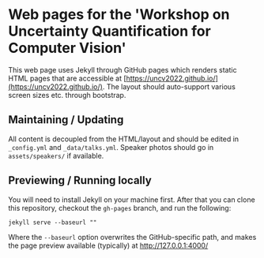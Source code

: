 # Web pages for the 'Workshop on Uncertainty Quantification for Computer Vision'

This web page uses Jekyll through GitHub pages which renders static HTML pages that are accessible at [https://uncv2022.github.io/](https://uncv2022.github.io/). The layout should auto-support various screen sizes etc. through bootstrap. 

## Maintaining / Updating

All content is decoupled from the HTML/layout and should be edited in `_config.yml` and `_data/talks.yml`. Speaker photos should go in `assets/speakers/` if available.

## Previewing / Running locally

You will need to install Jekyll on your machine first. After that you can clone this repository, checkout the `gh-pages` branch, and run the following:

    jekyll serve --baseurl ""
    
Where the `--baseurl` option overwrites the GitHub-specific path, and makes the page preview available (typically) at http://127.0.0.1:4000/



